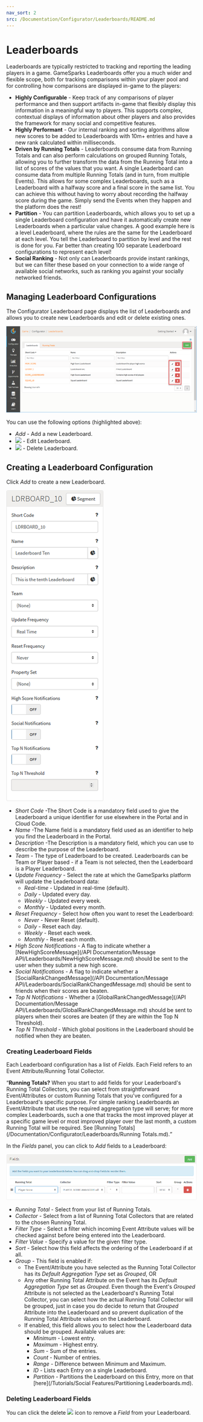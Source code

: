 ```yaml
---
nav_sort: 2
src: /Documentation/Configurator/Leaderboards/README.md
---
```


# Leaderboards

Leaderboards are typically restricted to tracking and reporting the leading players in a game. GameSparks Leaderboards offer you a much wider and flexible scope, both for tracking comparisons within your player pool and for controlling how comparisons are displayed in-game to the players:
* **Highly Configurable** - Keep track of any comparisons of player performance and then support artifacts in-game that flexibly display this information in a meaningful way to players. This supports complex, contextual displays of information about other players and also provides the framework for many social and competitive features.
* **Highly Performant** - Our internal ranking and sorting algorithms allow new scores to be added to Leaderboards with 10m+ entries and have a new rank calculated within milliseconds.
* **Driven by Running Totals** - Leaderboards consume data from Running Totals and can also perform calculations on grouped Running Totals, allowing you to further transform the data from the Running Total into a list of scores of the values that you want. A single Leaderboard can consume data from multiple Running Totals (and in turn, from multiple Events). This allows for some complex Leaderboards, such as a Leaderboard with a halfway score and a final score in the same list. You can achieve this without having to worry about recording the halfway score during the game. Simply send the Events when they happen and the platform does the rest!
* **Partition** - You can partition Leaderboards, which allows you to set up a single Leaderboard configuration and have it automatically create new Leaderboards when a particular value changes. A good example here is a level Leaderboard, where the rules are the same for the Leaderboard at each level. You tell the Leaderboard to partition by level and the rest is done for you. Far better than creating 100 separate Leaderboard configurations to represent each level!
* **Social Ranking** - Not only can Leaderboards provide instant rankings, but we can filter these based on your connection to a wide range of available social networks, such as ranking you against your socially networked friends.


## Managing Leaderboard Configurations

The Configurator Leaderboard page displays the list of Leaderboards and allows you to create new Leaderboards and edit or delete existing ones.

![](img/Leaderboards/5.png)

You can use the following options (highlighted above):

  * *Add* - Add a new Leaderboard.
  * ![](/img/icons/editicon.png) - Edit Leaderboard.
  * ![](/img/icons/deleteicon.png) - Delete Leaderboard.

## Creating a Leaderboard Configuration

Click *Add* to create a new Leaderboard.

![](img/Leaderboards/6.png)

  * *Short Code* \-The Short Code is a mandatory field used to give the Leaderboard a unique identifier for use elsewhere in the Portal and in Cloud Code.
  * *Name* \-The Name field is a mandatory field used as an identifier to help you find the Leaderboard in the Portal.
  * *Description* \-The Description is a mandatory field, which you can use to describe the purpose of the Leaderboard.
  * *Team* \- The type of Leaderboard to be created. Leaderboards can be Team or Player based - if a Team is not selected, then the Leaderboard is a Player Leaderboard.
  * *Update Frequency* \- Select the rate at which the GameSparks platform will update the Leaderboard data:
    * *Real-time* \- Updated in real-time (default).
    * *Daily* \- Updated every day.
    * *Weekly* \- Updated every week.
    * *Monthly* \- Updated every month.
  * *Reset Frequency* \- Select how often you want to reset the Leaderboard:
    * *Never* \- Never Reset (default).
    * *Daily* \- Reset each day.
    * *Weekly* \- Reset each week.
    * *Monthly* \- Reset each month.
  * *High Score Notifications* \- A flag to indicate whether a [NewHighScoreMessage](/API Documentation/Message API/Leaderboards/NewHighScoreMessage.md) should be sent to the user when they submit a new high score.
  * *Social Notifications* \- A flag to indicate whether a [SocialRankChangedMessage](/API Documentation/Message API/Leaderboards/SocialRankChangedMessage.md) should be sent to friends when their scores are beaten.
  * *Top N Notifications* \- Whether a [GlobalRankChangedMessage](/API Documentation/Message API/Leaderboards/GlobalRankChangedMessage.md) should be sent to players when their scores are beaten (if they are within the Top N Threshold).
  * *Top N Threshold* \- Which global positions in the Leaderboard should be notified when they are beaten.

### Creating Leaderboard Fields

Each Leaderboard configuration has a list of *Fields*. Each Field refers to an Event Attribute/Running Total Collector.

<q>**Running Totals?** When you start to add fields for your Leaderboard's Running Total Collectors, you can select from straightforward Event/Attributes or custom Running Totals that you've configured for a Leaderboard's specific purpose. For simple ranking Leaderboards an Event/Attribute that uses the required aggregation type will serve; for more complex Leaderboards, such a one that tracks the most improved player at a specific game level or most improved player over the last month, a custom Running Total will be required. See [Running Totals](/Documentation/Configurator/Leaderboards/Running Totals.md).</q>

In the *Fields* panel, you can click to *Add* fields to a Leaderboard:

![](img/Leaderboards/7.png)

  * *Running Total* \- Select from your list of Running Totals.
  * *Collector* \- Select from a list of Running Total Collectors that are related to the chosen Running Total.
  * *Filter Type* \- Select a filter which incoming Event Attribute values will be checked against before being entered into the Leaderboard.
  * *Filter Value* \- Specify a value for the given filter type.
  * *Sort* \- Select how this field affects the ordering of the Leaderboard if at all.
  * *Group* \- This field is enabled if:
    * The Event/Attribute you have selected as the Running Total Collector has its *Default Aggregation Type* set as *Grouped*, OR
    * Any other Running Total Attribute on the Event has its *Default Aggregation Type* set as *Grouped*. Even though the Event's *Grouped* Attribute is not selected as the Leaderboard's Running Total Collector, you can select how the actual Running Total Collector will be grouped, just in case you do decide to return that *Grouped* Attribute into the Leaderboard and so prevent duplication of the Running Total Attribute values on the Leaderboard.
    * If enabled, this field allows you to select how the Leaderboard data should be grouped. Available values are:
      * *Minimum* - Lowest entry.
      * *Maximum* - Highest entry.
      * *Sum* - Sum of the entries.
      * *Count* - Number of entries.
      * *Range* - Difference between Minimum and Maximum.
      * *ID* - Lists each Entry on a single Leaderboard.
      * *Partition* - Partitions the Leaderboard on this Entry, more on that [here](/Tutorials/Social Features/Partitioning Leaderboards.md).

### Deleting Leaderboard Fields

You can click the delete ![](/img/icons/deleteicon.png) icon to remove a *Field* from your Leaderboard.
